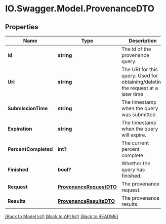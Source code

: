 # IO.Swagger.Model.ProvenanceDTO
## Properties

Name | Type | Description | Notes
------------ | ------------- | ------------- | -------------
**Id** | **string** | The id of the provenance query. | [optional] 
**Uri** | **string** | The URI for this query. Used for obtaining/deleting the request at a later time | [optional] 
**SubmissionTime** | **string** | The timestamp when the query was submitted. | [optional] 
**Expiration** | **string** | The timestamp when the query will expire. | [optional] 
**PercentCompleted** | **int?** | The current percent complete. | [optional] 
**Finished** | **bool?** | Whether the query has finished. | [optional] 
**Request** | [**ProvenanceRequestDTO**](ProvenanceRequestDTO.md) | The provenance request. | [optional] 
**Results** | [**ProvenanceResultsDTO**](ProvenanceResultsDTO.md) | The provenance results. | [optional] 

[[Back to Model list]](../README.md#documentation-for-models) [[Back to API list]](../README.md#documentation-for-api-endpoints) [[Back to README]](../README.md)

